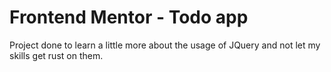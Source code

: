 # Frontend Mentor - Todo app

Project done to learn a little more about the usage of JQuery and not let my skills get rust on them.
